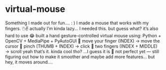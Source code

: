 # virtual-mouse
Something I made out for fun.... : )
I made a mouse that works with my fingers. 🖱️✌️
actually I’m kinda lazy... I needed this.
 but guess what? it’s also hard to use 😂
built a hand gesture-controlled virtual mouse using: Python + OpenCV + MediaPipe + PyAutoGUI
🔹 move your finger (INDEX) → move the cursor
 🔹 pinch (THUMB + INDEX) → click
 🔹 two fingers (INDEX + MIDDLE) → scroll
yeah that’s it. kinda cool tho? ...I guess it is 👀
 not perfect yet — still figuring out how to make it smoother and maybe add more features...
but hey, it moves around....
